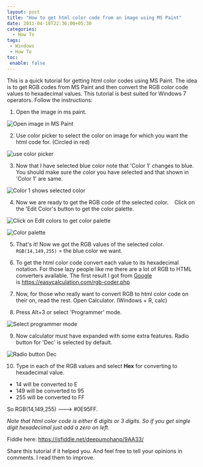 ```yaml
---
layout: post
title: "How to get html color code from an image using MS Paint"
date: 2011-04-18T22:36:00+05:30
categories:
  - How To
tags:
 - Windows
 - How To
toc:
 enable: false
---
```


This is a quick tutorial for getting html color codes using MS Paint. The idea
is to get RGB codes from MS Paint and then convert the RGB color code values to
hexadecimal values. This tutorial is best suited for Windows 7 operators. Follow
the instructions:

1. Open the image in ms paint.

![](https://4.bp.blogspot.com/-LcD6ya5GM58/TzqDVxQvhvI/AAAAAAAACd4/s0AF2125lrc/s1600/1.png "Open image in MS Paint")

2. Use color picker to select the color on image for which you want the html code for. (Circled in red)

![](https://4.bp.blogspot.com/-xUku0PwA_30/TzqEZq4Ju8I/AAAAAAAACeI/eSt3p0SD3KM/s1600/2.png "use color picker")

3. Now that I have selected blue color note that 'Color 1' changes to blue. You should make sure the color you have selected and that shown in 'Color 1' are same.

![](https://4.bp.blogspot.com/-fV7Hz32nMK4/TzqE14yg4EI/AAAAAAAACeQ/2ckVhxWZuRs/s1600/3.png "Color 1 shows selected color")

4. Now we are ready to get the RGB code of the selected color.&nbsp; &nbsp; Click on the 'Edit Color's button to get the color palette.

![](https://1.bp.blogspot.com/-TVITK1D6RKw/TzqqZMjFpEI/AAAAAAAACeY/JhQx6lVxTHg/s1600/4.png "Click on Edit colors to get color palette")

![](https://4.bp.blogspot.com/-Ug7B7u37wxs/Tzqq6eQYReI/AAAAAAAACeg/zZpZCfXRDJs/s1600/5.png "Color palette")

5. That's it! Now we got the RGB values of the selected color. `RGB(14,149,255)` = the blue color we want.

6. To get the html color code convert each value to its hexadecimal notation. For those lazy people like me there are a lot of RGB to HTML converters available. The first result I got from <a href="https://lmgtfy.com/?q=rgb+to+html+code+converter" target="_blank">Google</a> is&nbsp;<a href="https://easycalculation.com/rgb-coder.php" style="text-align: left;">https://easycalculation.com/rgb-coder.php</a>

7. Now, for those who really want to convert RGB to html color code on their on, read the rest. Open Calculator. (Windows + R, calc)

8. Press Alt+3 or select 'Programmer' mode.

![](https://3.bp.blogspot.com/-BkHE7N2dJdM/Tzqvqk4hdTI/AAAAAAAACeo/gDMER4HO-lo/s1600/6.png "Select programmer mode")

9. Now calculator must have expanded with some extra features. Radio button for 'Dec' is selected by default.

![](https://3.bp.blogspot.com/-cDB44Y49UQg/TzqzU7l9svI/AAAAAAAACew/5knwZdtVM9o/s1600/7.png "Radio button Dec")

10. Type in each of the RGB values and select **Hex** for converting to hexadecimal value.

* 14 will be converted to E
* 149 will be converted to 95
* 255 will be converted to FF

So RGB(14,149,255) ---&gt; #0E95FF.

<i>Note that html color code is either 6 digits or 3 digits. So if you get single digit hexadecimal just add a zero on left.</i>

Fiddle here: <a href="https://jsfiddle.net/deepumohanp/9AA33/">https://jsfiddle.net/deepumohanp/9AA33/</a>

Share this tutorial if it helped you. And feel free to tell your opinions in comments. I read them to improve.
